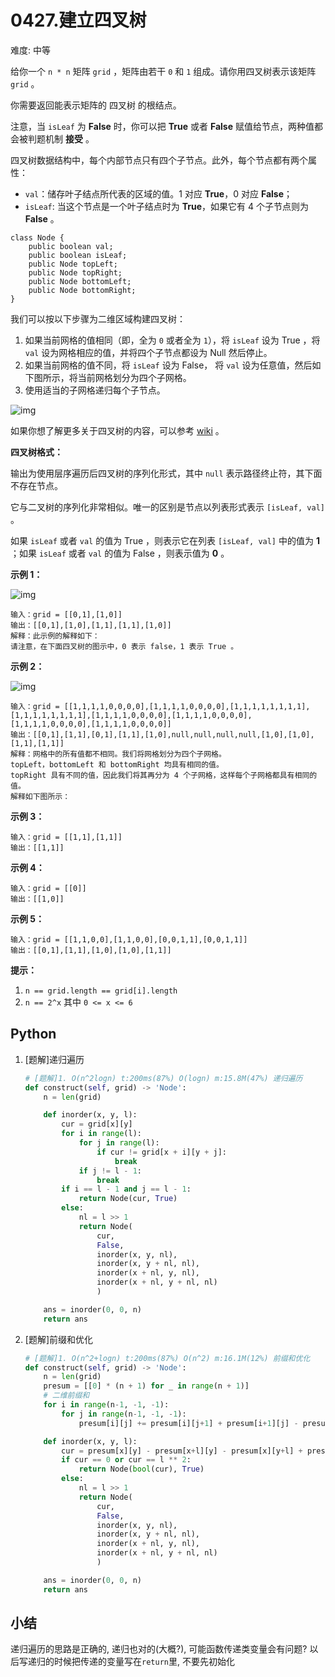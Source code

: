 # 0427.建立四叉树

难度: 中等

给你一个 `n * n` 矩阵 `grid` ，矩阵由若干 `0` 和 `1` 组成。请你用四叉树表示该矩阵 `grid` 。

你需要返回能表示矩阵的 四叉树 的根结点。

注意，当 `isLeaf` 为 **False** 时，你可以把 **True** 或者 **False** 赋值给节点，两种值都会被判题机制 **接受** 。

四叉树数据结构中，每个内部节点只有四个子节点。此外，每个节点都有两个属性：

- `val`：储存叶子结点所代表的区域的值。1 对应 **True**，0 对应 **False**；
- `isLeaf`: 当这个节点是一个叶子结点时为 **True**，如果它有 4 个子节点则为 **False** 。

```
class Node {
    public boolean val;
    public boolean isLeaf;
    public Node topLeft;
    public Node topRight;
    public Node bottomLeft;
    public Node bottomRight;
}
```

我们可以按以下步骤为二维区域构建四叉树：

1. 如果当前网格的值相同（即，全为 `0` 或者全为 `1`），将 `isLeaf` 设为 True ，将 `val` 设为网格相应的值，并将四个子节点都设为 Null 然后停止。
2. 如果当前网格的值不同，将 `isLeaf` 设为 False， 将 `val` 设为任意值，然后如下图所示，将当前网格划分为四个子网格。
3. 使用适当的子网格递归每个子节点。

![img](https://assets.leetcode.com/uploads/2020/02/11/new_top.png)

如果你想了解更多关于四叉树的内容，可以参考 [wiki](https://en.wikipedia.org/wiki/Quadtree) 。

**四叉树格式：**

输出为使用层序遍历后四叉树的序列化形式，其中 `null` 表示路径终止符，其下面不存在节点。

它与二叉树的序列化非常相似。唯一的区别是节点以列表形式表示 `[isLeaf, val]` 。

如果 `isLeaf` 或者 `val` 的值为 True ，则表示它在列表 `[isLeaf, val]` 中的值为 **1** ；如果 `isLeaf` 或者 `val` 的值为 False ，则表示值为 **0** 。

 

**示例 1：**

![img](https://assets.leetcode.com/uploads/2020/02/11/grid1.png)

```
输入：grid = [[0,1],[1,0]]
输出：[[0,1],[1,0],[1,1],[1,1],[1,0]]
解释：此示例的解释如下：
请注意，在下面四叉树的图示中，0 表示 false，1 表示 True 。
```

**示例 2：**

![img](https://assets.leetcode.com/uploads/2020/02/12/e2mat.png)

```
输入：grid = [[1,1,1,1,0,0,0,0],[1,1,1,1,0,0,0,0],[1,1,1,1,1,1,1,1],[1,1,1,1,1,1,1,1],[1,1,1,1,0,0,0,0],[1,1,1,1,0,0,0,0],[1,1,1,1,0,0,0,0],[1,1,1,1,0,0,0,0]]
输出：[[0,1],[1,1],[0,1],[1,1],[1,0],null,null,null,null,[1,0],[1,0],[1,1],[1,1]]
解释：网格中的所有值都不相同。我们将网格划分为四个子网格。
topLeft，bottomLeft 和 bottomRight 均具有相同的值。
topRight 具有不同的值，因此我们将其再分为 4 个子网格，这样每个子网格都具有相同的值。
解释如下图所示：
```

**示例 3：**

```
输入：grid = [[1,1],[1,1]]
输出：[[1,1]]
```

**示例 4：**

```
输入：grid = [[0]]
输出：[[1,0]]
```

**示例 5：**

```
输入：grid = [[1,1,0,0],[1,1,0,0],[0,0,1,1],[0,0,1,1]]
输出：[[0,1],[1,1],[1,0],[1,0],[1,1]]
```

 

**提示：**

1. `n == grid.length == grid[i].length`
2. `n == 2^x` 其中 `0 <= x <= 6`

## Python

1. [题解]递归遍历

   ```python
   # [题解]1. O(n^2logn) t:200ms(87%) O(logn) m:15.8M(47%) 递归遍历
   def construct(self, grid) -> 'Node':
       n = len(grid)
   
       def inorder(x, y, l):
           cur = grid[x][y]
           for i in range(l):
               for j in range(l):
                   if cur != grid[x + i][y + j]:
                       break
               if j != l - 1:
                   break
           if i == l - 1 and j == l - 1:
               return Node(cur, True)
           else:
               nl = l >> 1
               return Node(
                   cur, 
                   False, 
                   inorder(x, y, nl),
                   inorder(x, y + nl, nl),
                   inorder(x + nl, y, nl),
                   inorder(x + nl, y + nl, nl)
                   )
   
       ans = inorder(0, 0, n)
       return ans
   ```

2. [题解]前缀和优化

   ```python
   # [题解]1. O(n^2+logn) t:200ms(87%) O(n^2) m:16.1M(12%) 前缀和优化
   def construct(self, grid) -> 'Node':
       n = len(grid)
       presum = [[0] * (n + 1) for _ in range(n + 1)]
       # 二维前缀和
       for i in range(n-1, -1, -1):
           for j in range(n-1, -1, -1):
               presum[i][j] += presum[i][j+1] + presum[i+1][j] - presum[i+1][j+1] + grid[i][j]
   
       def inorder(x, y, l):
           cur = presum[x][y] - presum[x+l][y] - presum[x][y+l] + presum[x+l][y+l]
           if cur == 0 or cur == l ** 2:
               return Node(bool(cur), True)
           else:
               nl = l >> 1
               return Node(
                   cur, 
                   False, 
                   inorder(x, y, nl),
                   inorder(x, y + nl, nl),
                   inorder(x + nl, y, nl),
                   inorder(x + nl, y + nl, nl)
                   )
   
       ans = inorder(0, 0, n)
       return ans
   ```

   

## 小结

递归遍历的思路是正确的, 递归也对的(大概?), 可能函数传递类变量会有问题? 以后写递归的时候把传递的变量写在`return`里, 不要先初始化